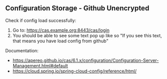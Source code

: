 ## Configuration Storage - Github Unencrypted

Check if config load successfully:
1. Go to: https://cas.example.org:8443/cas/login
2. You should be able to see some text pop up like so "If you see this text, that means you have load config from github"

Documentation:
- https://apereo.github.io/cas/6.1.x/configuration/Configuration-Server-Management.html#default
- https://cloud.spring.io/spring-cloud-config/reference/html/

